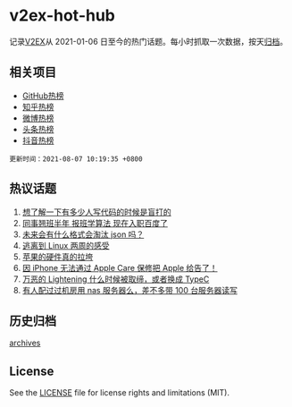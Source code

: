 # v2ex-hot-hub

 记录[V2EX](https://www.v2ex.com/)从 2021-01-06 日至今的热门话题。每小时抓取一次数据，按天[归档](archives)。
 
 ## 相关项目

- [GitHub热榜](https://github.com/lonnyzhang423/github-hot-hub)
- [知乎热榜](https://github.com/lonnyzhang423/zhihu-hot-hub)
- [微博热榜](https://github.com/lonnyzhang423/weibo-hot-hub)
- [头条热榜](https://github.com/lonnyzhang423/toutiao-hot-hub)
- [抖音热榜](https://github.com/lonnyzhang423/douyin-hot-hub)


 `更新时间：2021-08-07 10:19:35 +0800`

## 热议话题

1. [想了解一下有多少人写代码的时候是盲打的](https://www.v2ex.com/t/794079)
1. [同事翘班半年 报班学算法 现在入职百度了](https://www.v2ex.com/t/794040)
1. [未来会有什么格式会淘汰 json 吗？](https://www.v2ex.com/t/794059)
1. [逃离到 Linux 两周的感受](https://www.v2ex.com/t/794193)
1. [苹果的硬件真的拉垮](https://www.v2ex.com/t/794200)
1. [因 iPhone 无法通过 Apple Care 保修把 Apple 给告了！](https://www.v2ex.com/t/794185)
1. [万恶的 Lightening 什么时候被取缔，或者换成 TypeC](https://www.v2ex.com/t/794050)
1. [有人配过过机房用 nas 服务器么，差不多带 100 台服务器读写](https://www.v2ex.com/t/794138)

## 历史归档

[archives](archives)

## License

See the [LICENSE](LICENSE) file for license rights and limitations (MIT).
